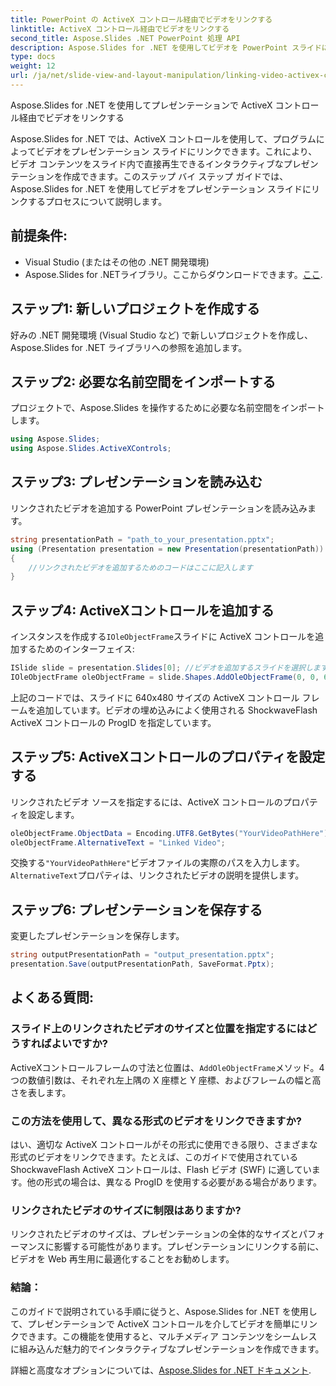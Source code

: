 ```yaml
---
title: PowerPoint の ActiveX コントロール経由でビデオをリンクする
linktitle: ActiveX コントロール経由でビデオをリンクする
second_title: Aspose.Slides .NET PowerPoint 処理 API
description: Aspose.Slides for .NET を使用してビデオを PowerPoint スライドにリンクする方法を学びます。このステップ バイ ステップ ガイドには、リンクされたビデオを使用してインタラクティブで魅力的なプレゼンテーションを作成するためのソース コードとヒントが含まれています。
type: docs
weight: 12
url: /ja/net/slide-view-and-layout-manipulation/linking-video-activex-control/
---
```

Aspose.Slides for .NET を使用してプレゼンテーションで ActiveX コントロール経由でビデオをリンクする

Aspose.Slides for .NET では、ActiveX コントロールを使用して、プログラムによってビデオをプレゼンテーション スライドにリンクできます。これにより、ビデオ コンテンツをスライド内で直接再生できるインタラクティブなプレゼンテーションを作成できます。このステップ バイ ステップ ガイドでは、Aspose.Slides for .NET を使用してビデオをプレゼンテーション スライドにリンクするプロセスについて説明します。

## 前提条件:
- Visual Studio (またはその他の .NET 開発環境)
-  Aspose.Slides for .NETライブラリ。ここからダウンロードできます。[ここ](https://releases.aspose.com/slides/net/).

## ステップ1: 新しいプロジェクトを作成する
好みの .NET 開発環境 (Visual Studio など) で新しいプロジェクトを作成し、Aspose.Slides for .NET ライブラリへの参照を追加します。

## ステップ2: 必要な名前空間をインポートする
プロジェクトで、Aspose.Slides を操作するために必要な名前空間をインポートします。

```csharp
using Aspose.Slides;
using Aspose.Slides.ActiveXControls;
```

## ステップ3: プレゼンテーションを読み込む
リンクされたビデオを追加する PowerPoint プレゼンテーションを読み込みます。

```csharp
string presentationPath = "path_to_your_presentation.pptx";
using (Presentation presentation = new Presentation(presentationPath))
{
    //リンクされたビデオを追加するためのコードはここに記入します
}
```

## ステップ4: ActiveXコントロールを追加する
インスタンスを作成する`IOleObjectFrame`スライドに ActiveX コントロールを追加するためのインターフェイス:

```csharp
ISlide slide = presentation.Slides[0]; //ビデオを追加するスライドを選択します
IOleObjectFrame oleObjectFrame = slide.Shapes.AddOleObjectFrame(0, 0, 640, 480, "Video", "ShockwaveFlash.ShockwaveFlash.10");
```

上記のコードでは、スライドに 640x480 サイズの ActiveX コントロール フレームを追加しています。ビデオの埋め込みによく使用される ShockwaveFlash ActiveX コントロールの ProgID を指定しています。

## ステップ5: ActiveXコントロールのプロパティを設定する
リンクされたビデオ ソースを指定するには、ActiveX コントロールのプロパティを設定します。

```csharp
oleObjectFrame.ObjectData = Encoding.UTF8.GetBytes("YourVideoPathHere"); //実際のビデオファイルパスに置き換えます
oleObjectFrame.AlternativeText = "Linked Video";
```

交換する`"YourVideoPathHere"`ビデオファイルの実際のパスを入力します。`AlternativeText`プロパティは、リンクされたビデオの説明を提供します。

## ステップ6: プレゼンテーションを保存する
変更したプレゼンテーションを保存します。

```csharp
string outputPresentationPath = "output_presentation.pptx";
presentation.Save(outputPresentationPath, SaveFormat.Pptx);
```

## よくある質問:

### スライド上のリンクされたビデオのサイズと位置を指定するにはどうすればよいですか?
ActiveXコントロールフレームの寸法と位置は、`AddOleObjectFrame`メソッド。4 つの数値引数は、それぞれ左上隅の X 座標と Y 座標、およびフレームの幅と高さを表します。

### この方法を使用して、異なる形式のビデオをリンクできますか?
はい、適切な ActiveX コントロールがその形式に使用できる限り、さまざまな形式のビデオをリンクできます。たとえば、このガイドで使用されている ShockwaveFlash ActiveX コントロールは、Flash ビデオ (SWF) に適しています。他の形式の場合は、異なる ProgID を使用する必要がある場合があります。

### リンクされたビデオのサイズに制限はありますか?
リンクされたビデオのサイズは、プレゼンテーションの全体的なサイズとパフォーマンスに影響する可能性があります。プレゼンテーションにリンクする前に、ビデオを Web 再生用に最適化することをお勧めします。

### 結論：
このガイドで説明されている手順に従うと、Aspose.Slides for .NET を使用して、プレゼンテーションで ActiveX コントロールを介してビデオを簡単にリンクできます。この機能を使用すると、マルチメディア コンテンツをシームレスに組み込んだ魅力的でインタラクティブなプレゼンテーションを作成できます。

詳細と高度なオプションについては、[Aspose.Slides for .NET ドキュメント](https://reference.aspose.com/slides/net/).